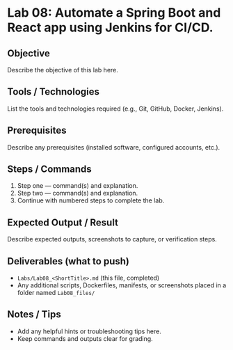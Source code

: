 # Lab 08: Automate a Spring Boot and React app using Jenkins for CI/CD.

## Objective
Describe the objective of this lab here.

## Tools / Technologies
List the tools and technologies required (e.g., Git, GitHub, Docker, Jenkins).

## Prerequisites
Describe any prerequisites (installed software, configured accounts, etc.).

## Steps / Commands
1. Step one — command(s) and explanation.
2. Step two — command(s) and explanation.
3. Continue with numbered steps to complete the lab.

## Expected Output / Result
Describe expected outputs, screenshots to capture, or verification steps.

## Deliverables (what to push)
- `Labs/Lab08_<ShortTitle>.md` (this file, completed)
- Any additional scripts, Dockerfiles, manifests, or screenshots placed in a folder named `Lab08_files/`

## Notes / Tips
- Add any helpful hints or troubleshooting tips here.
- Keep commands and outputs clear for grading.

